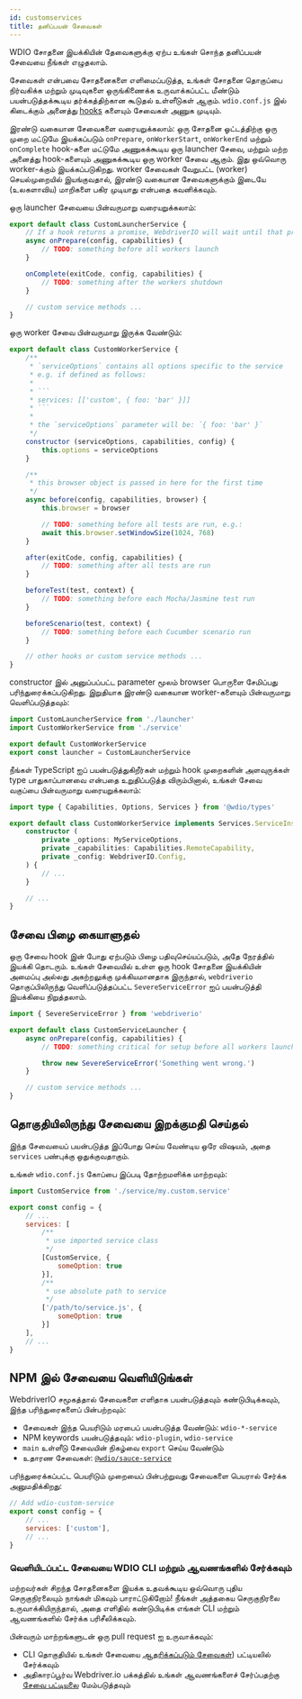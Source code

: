```yaml
---
id: customservices
title: தனிப்பயன் சேவைகள்
---
```


WDIO சோதனை இயக்கியின் தேவைகளுக்கு ஏற்ப உங்கள் சொந்த தனிப்பயன் சேவையை நீங்கள் எழுதலாம்.

சேவைகள் என்பவை சோதனைகளை எளிமைப்படுத்த, உங்கள் சோதனை தொகுப்பை நிர்வகிக்க மற்றும் முடிவுகளை ஒருங்கிணைக்க உருவாக்கப்பட்ட மீண்டும் பயன்படுத்தக்கூடிய தர்க்கத்திற்கான கூடுதல் உள்ளீடுகள் ஆகும். `wdio.conf.js` இல் கிடைக்கும் அனைத்து [hooks](/docs/configurationfile) களையும் சேவைகள் அணுக முடியும்.

இரண்டு வகையான சேவைகளை வரையறுக்கலாம்: ஒரு சோதனை ஓட்டத்திற்கு ஒரு முறை மட்டுமே இயக்கப்படும் `onPrepare`, `onWorkerStart`, `onWorkerEnd` மற்றும் `onComplete` hook-களை மட்டுமே அணுகக்கூடிய ஒரு launcher சேவை, மற்றும் மற்ற அனைத்து hook-களையும் அணுகக்கூடிய ஒரு worker சேவை ஆகும். இது ஒவ்வொரு worker-க்கும் இயக்கப்படுகிறது. worker சேவைகள் வேறுபட்ட (worker) செயல்முறையில் இயங்குவதால், இரண்டு வகையான சேவைகளுக்கும் இடையே (உலகளாவிய) மாறிகளை பகிர முடியாது என்பதை கவனிக்கவும்.

ஒரு launcher சேவையை பின்வருமாறு வரையறுக்கலாம்:

```js
export default class CustomLauncherService {
    // If a hook returns a promise, WebdriverIO will wait until that promise is resolved to continue.
    async onPrepare(config, capabilities) {
        // TODO: something before all workers launch
    }

    onComplete(exitCode, config, capabilities) {
        // TODO: something after the workers shutdown
    }

    // custom service methods ...
}
```

ஒரு worker சேவை பின்வருமாறு இருக்க வேண்டும்:

```js
export default class CustomWorkerService {
    /**
     * `serviceOptions` contains all options specific to the service
     * e.g. if defined as follows:
     *
     * ```
     * services: [['custom', { foo: 'bar' }]]
     * ```
     *
     * the `serviceOptions` parameter will be: `{ foo: 'bar' }`
     */
    constructor (serviceOptions, capabilities, config) {
        this.options = serviceOptions
    }

    /**
     * this browser object is passed in here for the first time
     */
    async before(config, capabilities, browser) {
        this.browser = browser

        // TODO: something before all tests are run, e.g.:
        await this.browser.setWindowSize(1024, 768)
    }

    after(exitCode, config, capabilities) {
        // TODO: something after all tests are run
    }

    beforeTest(test, context) {
        // TODO: something before each Mocha/Jasmine test run
    }

    beforeScenario(test, context) {
        // TODO: something before each Cucumber scenario run
    }

    // other hooks or custom service methods ...
}
```

constructor இல் அனுப்பப்பட்ட parameter மூலம் browser பொருளை சேமிப்பது பரிந்துரைக்கப்படுகிறது. இறுதியாக இரண்டு வகையான worker-களையும் பின்வருமாறு வெளிப்படுத்தவும்:

```js
import CustomLauncherService from './launcher'
import CustomWorkerService from './service'

export default CustomWorkerService
export const launcher = CustomLauncherService
```

நீங்கள் TypeScript ஐப் பயன்படுத்துகிறீர்கள் மற்றும் hook முறைகளின் அளவுருக்கள் type பாதுகாப்பானவை என்பதை உறுதிப்படுத்த விரும்பினால், உங்கள் சேவை வகுப்பை பின்வருமாறு வரையறுக்கலாம்:

```ts
import type { Capabilities, Options, Services } from '@wdio/types'

export default class CustomWorkerService implements Services.ServiceInstance {
    constructor (
        private _options: MyServiceOptions,
        private _capabilities: Capabilities.RemoteCapability,
        private _config: WebdriverIO.Config,
    ) {
        // ...
    }

    // ...
}
```

## சேவை பிழை கையாளுதல்

ஒரு சேவை hook இன் போது ஏற்படும் பிழை பதிவுசெய்யப்படும், அதே நேரத்தில் இயக்கி தொடரும். உங்கள் சேவையில் உள்ள ஒரு hook சோதனை இயக்கியின் அமைப்பு அல்லது அகற்றலுக்கு முக்கியமானதாக இருந்தால், `webdriverio` தொகுப்பிலிருந்து வெளிப்படுத்தப்பட்ட `SevereServiceError` ஐப் பயன்படுத்தி இயக்கியை நிறுத்தலாம்.

```js
import { SevereServiceError } from 'webdriverio'

export default class CustomServiceLauncher {
    async onPrepare(config, capabilities) {
        // TODO: something critical for setup before all workers launch

        throw new SevereServiceError('Something went wrong.')
    }

    // custom service methods ...
}
```

## தொகுதியிலிருந்து சேவையை இறக்குமதி செய்தல்

இந்த சேவையைப் பயன்படுத்த இப்போது செய்ய வேண்டிய ஒரே விஷயம், அதை `services` பண்புக்கு ஒதுக்குவதாகும்.

உங்கள் `wdio.conf.js` கோப்பை இப்படி தோற்றமளிக்க மாற்றவும்:

```js
import CustomService from './service/my.custom.service'

export const config = {
    // ...
    services: [
        /**
         * use imported service class
         */
        [CustomService, {
            someOption: true
        }],
        /**
         * use absolute path to service
         */
        ['/path/to/service.js', {
            someOption: true
        }]
    ],
    // ...
}
```

## NPM இல் சேவையை வெளியிடுங்கள்

WebdriverIO சமூகத்தால் சேவைகளை எளிதாக பயன்படுத்தவும் கண்டுபிடிக்கவும், இந்த பரிந்துரைகளைப் பின்பற்றவும்:

* சேவைகள் இந்த பெயரிடும் மரபைப் பயன்படுத்த வேண்டும்: `wdio-*-service`
* NPM keywords பயன்படுத்தவும்: `wdio-plugin`, `wdio-service`
* `main` உள்ளீடு சேவையின் நிகழ்வை `export` செய்ய வேண்டும்
* உதாரண சேவைகள்: [`@wdio/sauce-service`](https://github.com/webdriverio/webdriverio/tree/main/packages/wdio-sauce-service)

பரிந்துரைக்கப்பட்ட பெயரிடும் முறையைப் பின்பற்றுவது சேவைகளை பெயரால் சேர்க்க அனுமதிக்கிறது:

```js
// Add wdio-custom-service
export const config = {
    // ...
    services: ['custom'],
    // ...
}
```

### வெளியிடப்பட்ட சேவையை WDIO CLI மற்றும் ஆவணங்களில் சேர்க்கவும்

மற்றவர்கள் சிறந்த சோதனைகளை இயக்க உதவக்கூடிய ஒவ்வொரு புதிய செருகுநிரலையும் நாங்கள் மிகவும் பாராட்டுகிறோம்! நீங்கள் அத்தகைய செருகுநிரலை உருவாக்கியிருந்தால், அதை எளிதில் கண்டுபிடிக்க எங்கள் CLI மற்றும் ஆவணங்களில் சேர்க்க பரிசீலிக்கவும்.

பின்வரும் மாற்றங்களுடன் ஒரு pull request ஐ உருவாக்கவும்:

- CLI தொகுதியில் உங்கள் சேவையை [ஆதரிக்கப்படும் சேவைகள்](https://github.com/webdriverio/webdriverio/blob/main/packages/wdio-cli/src/constants.ts#L92-L128)) பட்டியலில் சேர்க்கவும்
- அதிகாரப்பூர்வ Webdriver.io பக்கத்தில் உங்கள் ஆவணங்களைச் சேர்ப்பதற்கு [சேவை பட்டியலை](https://github.com/webdriverio/webdriverio/blob/main/scripts/docs-generation/3rd-party/services.json) மேம்படுத்தவும்